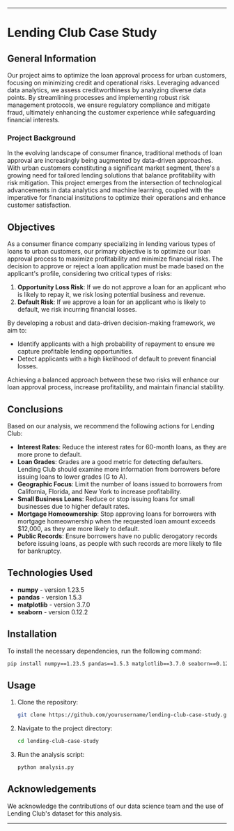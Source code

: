 

---

# Lending Club Case Study

## General Information

Our project aims to optimize the loan approval process for urban customers, focusing on minimizing credit and operational risks. Leveraging advanced data analytics, we assess creditworthiness by analyzing diverse data points. By streamlining processes and implementing robust risk management protocols, we ensure regulatory compliance and mitigate fraud, ultimately enhancing the customer experience while safeguarding financial interests.

### Project Background

In the evolving landscape of consumer finance, traditional methods of loan approval are increasingly being augmented by data-driven approaches. With urban customers constituting a significant market segment, there's a growing need for tailored lending solutions that balance profitability with risk mitigation. This project emerges from the intersection of technological advancements in data analytics and machine learning, coupled with the imperative for financial institutions to optimize their operations and enhance customer satisfaction.

## Objectives

As a consumer finance company specializing in lending various types of loans to urban customers, our primary objective is to optimize our loan approval process to maximize profitability and minimize financial risks. The decision to approve or reject a loan application must be made based on the applicant's profile, considering two critical types of risks:

1. **Opportunity Loss Risk**: If we do not approve a loan for an applicant who is likely to repay it, we risk losing potential business and revenue.
2. **Default Risk**: If we approve a loan for an applicant who is likely to default, we risk incurring financial losses.

By developing a robust and data-driven decision-making framework, we aim to:
- Identify applicants with a high probability of repayment to ensure we capture profitable lending opportunities.
- Detect applicants with a high likelihood of default to prevent financial losses.

Achieving a balanced approach between these two risks will enhance our loan approval process, increase profitability, and maintain financial stability.

## Conclusions

Based on our analysis, we recommend the following actions for Lending Club:
- **Interest Rates**: Reduce the interest rates for 60-month loans, as they are more prone to default.
- **Loan Grades**: Grades are a good metric for detecting defaulters. Lending Club should examine more information from borrowers before issuing loans to lower grades (G to A).
- **Geographic Focus**: Limit the number of loans issued to borrowers from California, Florida, and New York to increase profitability.
- **Small Business Loans**: Reduce or stop issuing loans for small businesses due to higher default rates.
- **Mortgage Homeownership**: Stop approving loans for borrowers with mortgage homeownership when the requested loan amount exceeds $12,000, as they are more likely to default.
- **Public Records**: Ensure borrowers have no public derogatory records before issuing loans, as people with such records are more likely to file for bankruptcy.

## Technologies Used

- **numpy** - version 1.23.5
- **pandas** - version 1.5.3
- **matplotlib** - version 3.7.0
- **seaborn** - version 0.12.2

## Installation

To install the necessary dependencies, run the following command:

```bash
pip install numpy==1.23.5 pandas==1.5.3 matplotlib==3.7.0 seaborn==0.12.2
```

## Usage

1. Clone the repository:
   ```bash
   git clone https://github.com/yourusername/lending-club-case-study.git
   ```
2. Navigate to the project directory:
   ```bash
   cd lending-club-case-study
   ```
3. Run the analysis script:
   ```bash
   python analysis.py
   ```

## Acknowledgements

We acknowledge the contributions of our data science team and the use of Lending Club's dataset for this analysis.

-------
